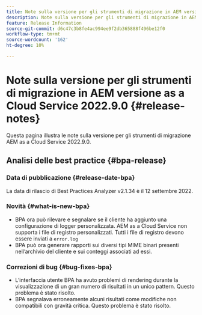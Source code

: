 ```yaml
---
title: Note sulla versione per gli strumenti di migrazione in AEM versione as a Cloud Service 2022.9.0
description: Note sulla versione per gli strumenti di migrazione in AEM versione as a Cloud Service 2022.9.0
feature: Release Information
source-git-commit: d6c47c3b8fe4ac994ee9f2db365888f496be12f0
workflow-type: tm+mt
source-wordcount: '162'
ht-degree: 10%

---
```


# Note sulla versione per gli strumenti di migrazione in AEM versione as a Cloud Service 2022.9.0 {#release-notes}

Questa pagina illustra le note sulla versione per gli strumenti di migrazione AEM as a Cloud Service 2022.9.0.

## Analisi delle best practice {#bpa-release}

### Data di pubblicazione {#release-date-bpa}

La data di rilascio di Best Practices Analyzer v2.1.34 è il 12 settembre 2022.

### Novità {#what-is-new-bpa}

* BPA ora può rilevare e segnalare se il cliente ha aggiunto una configurazione di logger personalizzata. AEM as a Cloud Service non supporta i file di registro personalizzati. Tutti i file di registro devono essere inviati a `error.log`
* BPA può ora generare rapporti sui diversi tipi MIME binari presenti nell’archivio del cliente e sui conteggi associati ad essi.

### Correzioni di bug {#bug-fixes-bpa}

* L’interfaccia utente BPA ha avuto problemi di rendering durante la visualizzazione di un gran numero di risultati in un unico pattern. Questo problema è stato risolto.
* BPA segnalava erroneamente alcuni risultati come modifiche non compatibili con gravità critica. Questo problema è stato risolto.
